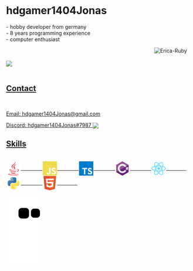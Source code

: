 <div style="display: inline_block"><br>
 <h1>hdgamer1404Jonas</h1>
 <p>- hobby developer from germany<br>- 8 years programming experience<br>- computer enthusiast</p>
  <img height="100" align="right" alt="Erica-Ruby" height="100" width="100" src="https://avatars.githubusercontent.com/u/65252066?v=4">
 &nbsp;&nbsp;&nbsp;&nbsp;&nbsp;&nbsp;&nbsp;&nbsp;&nbsp;&nbsp;&nbsp;&nbsp;&nbsp;
 
 </div>

</br>

 <div>
  <a href="https://github.com/hdgamer1404Jonas">
   <img align="center" height="170" src="https://github-readme-stats.vercel.app/api/top-langs/?username=hdgamer1404Jonas&layout=compact&langs_count=16&theme=dracula"/>
</div>
 
</br>

 ## Contact
  <div style="display: inline_block"><br>
 <p>Email: hdgamer1404Jonas@gmail.com</p>
 Discord: hdgamer1404Jonas#7987 <img align="center" height: "20" src="https://cdn.discordapp.com/avatars/531177210779009025/6a95fc568f40077b4608ea768a72a31c.webp?size=32">
 </div>


 ## Skills
<div style="display: inline_block"><br>
  <img height="40" align="center" alt="Erica-Ruby" height="30" width="40" src="https://raw.githubusercontent.com/devicons/devicon/master/icons/java/java-plain.svg">
 &nbsp;&nbsp;&nbsp;&nbsp;&nbsp;&nbsp;&nbsp;&nbsp;&nbsp;&nbsp;&nbsp;&nbsp;&nbsp;
  <img height="40" align="center" alt="Erica-Js" height="30" width="40" src="https://raw.githubusercontent.com/devicons/devicon/master/icons/javascript/javascript-plain.svg">
 &nbsp;&nbsp;&nbsp;&nbsp;&nbsp;&nbsp;&nbsp;&nbsp;&nbsp;&nbsp;&nbsp;&nbsp;&nbsp;
 <img height="40" align="center" alt="Erica-Js" height="30" width="40" src="https://raw.githubusercontent.com/devicons/devicon/master/icons/typescript/typescript-plain.svg">
 &nbsp;&nbsp;&nbsp;&nbsp;&nbsp;&nbsp;&nbsp;&nbsp;&nbsp;&nbsp;&nbsp;&nbsp;&nbsp;
 <img height="40" align="center" alt="Erica-Js" height="30" width="40" src="https://github.com/devicons/devicon/blob/master/icons/csharp/csharp-original.svg">
 &nbsp;&nbsp;&nbsp;&nbsp;&nbsp;&nbsp;&nbsp;&nbsp;&nbsp;&nbsp;&nbsp;&nbsp;&nbsp;
  <img height="40" align="center" alt="Erica-React" height="30" width="40" src="https://raw.githubusercontent.com/devicons/devicon/master/icons/react/react-original.svg">
 &nbsp;&nbsp;&nbsp;&nbsp;&nbsp;&nbsp;&nbsp;&nbsp;&nbsp;&nbsp;&nbsp;&nbsp;&nbsp;
  <img height="40" align="center" alt="Erica-Redux" height="30" width="40" src="https://raw.githubusercontent.com/devicons/devicon/master/icons/python/python-original.svg">
 &nbsp;&nbsp;&nbsp;&nbsp;&nbsp;&nbsp;&nbsp;&nbsp;&nbsp;&nbsp;&nbsp;&nbsp;&nbsp;
  <img height="40" align="center" alt="Erica-HTML" height="30" width="40" src="https://raw.githubusercontent.com/devicons/devicon/master/icons/html5/html5-original.svg">
 &nbsp;&nbsp;&nbsp;&nbsp;&nbsp;&nbsp;&nbsp;&nbsp;&nbsp;&nbsp;&nbsp;&nbsp;&nbsp;
</div>
  
  ![Snake animation](https://github.com/hdgamer1404Jonas/hdgamer1404Jonas/blob/output/github-contribution-grid-snake.svg)
 
</div>
